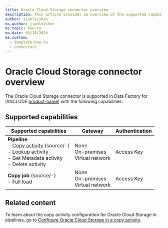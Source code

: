 ```yaml
---
title: Oracle Cloud Storage connector overview
description: This article provides an overview of the supported capabilities of the Oracle Cloud Storage connector.
author: jianleishen
ms.author: jianleishen
ms.topic: how-to
ms.date: 03/18/2024
ms.custom:
  - template-how-to
  - connectors
---
```


# Oracle Cloud Storage connector overview

The Oracle Cloud Storage connector is supported in Data Factory for [!INCLUDE [product-name](../includes/product-name.md)] with the following capabilities.

## Supported capabilities

| Supported capabilities| Gateway | Authentication|
|---------| --------| --------|
| **Pipeline**<br>- [Copy activity](connector-oracle-cloud-storage-copy-activity.md) (source/-) <br>- Lookup activity<br>- Get Metadata activity<br>- Delete activity  |None<br> On-premises<br> Virtual network |Access Key |
| **Copy job** (source/-) <br>- Full load |None<br> On-premises<br> Virtual network |Access Key |

## Related content

To learn about the copy activity configuration for Oracle Cloud Storage in pipelines, go to [Configure Oracle Cloud Storage in a copy activity](connector-oracle-cloud-storage-copy-activity.md).
